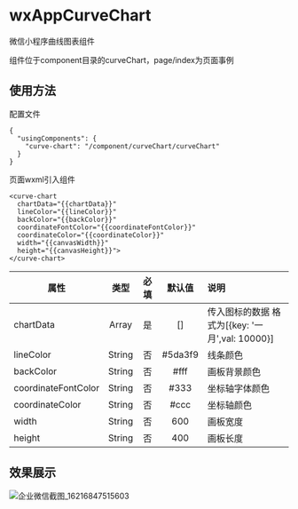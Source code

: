 # wxAppCurveChart
微信小程序曲线图表组件

组件位于component目录的curveChart，page/index为页面事例
## 使用方法
配置文件
```
{
  "usingComponents": {
    "curve-chart": "/component/curveChart/curveChart"
  }
}
```
页面wxml引入组件
```
<curve-chart 
  chartData="{{chartData}}"
  lineColor="{{lineColor}}" 
  backColor="{{backColor}}" 
  coordinateFontColor="{{coordinateFontColor}}"
  coordinateColor="{{coordinateColor}}"
  width="{{canvasWidth}}" 
  height="{{canvasHeight}}">
</curve-chart>
```
属性|类型|必填|默认值|说明
--|:--:|:--:|:--:|:--
chartData|Array|是|[]|传入图标的数据 格式为[{key: '一月',val: 10000}]
lineColor|String|否|#5da3f9|线条颜色
backColor|String|否|#fff|画板背景颜色
coordinateFontColor|String|否|#333|坐标轴字体颜色
coordinateColor|String|否|#ccc|坐标轴颜色
width|String|否|600|画板宽度
height|String|否|400|画板长度

## 效果展示

![企业微信截图_16216847515603](https://user-images.githubusercontent.com/16251689/119225928-32846700-bb39-11eb-85be-e4454dff0c4b.png)
